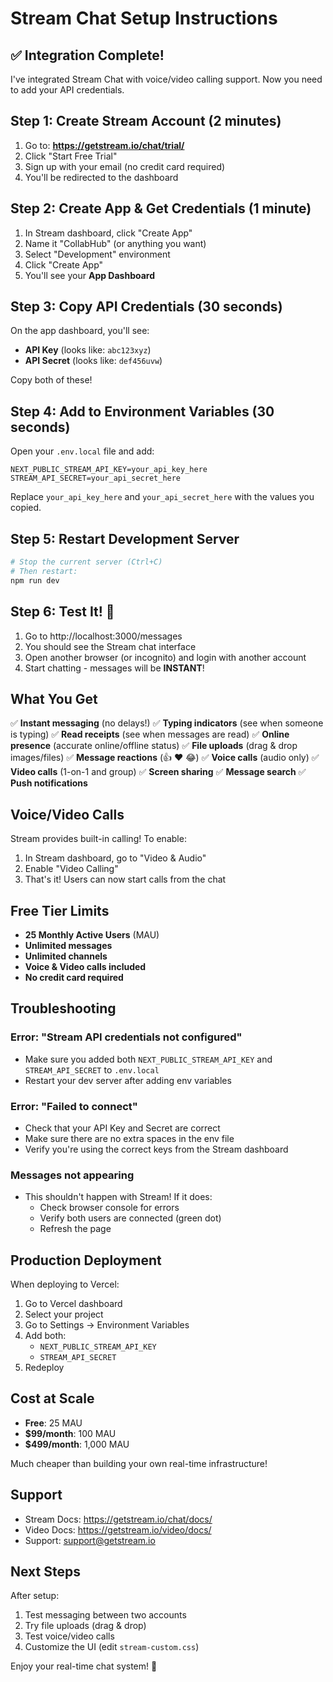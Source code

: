 # Stream Chat Setup Instructions

## ✅ Integration Complete!

I've integrated Stream Chat with voice/video calling support. Now you need to add your API credentials.

## Step 1: Create Stream Account (2 minutes)

1. Go to: **https://getstream.io/chat/trial/**
2. Click "Start Free Trial"
3. Sign up with your email (no credit card required)
4. You'll be redirected to the dashboard

## Step 2: Create App & Get Credentials (1 minute)

1. In Stream dashboard, click "Create App"
2. Name it "CollabHub" (or anything you want)
3. Select "Development" environment
4. Click "Create App"
5. You'll see your **App Dashboard**

## Step 3: Copy API Credentials (30 seconds)

On the app dashboard, you'll see:
- **API Key** (looks like: `abc123xyz`)
- **API Secret** (looks like: `def456uvw`)

Copy both of these!

## Step 4: Add to Environment Variables (30 seconds)

Open your `.env.local` file and add:

```env
NEXT_PUBLIC_STREAM_API_KEY=your_api_key_here
STREAM_API_SECRET=your_api_secret_here
```

Replace `your_api_key_here` and `your_api_secret_here` with the values you copied.

## Step 5: Restart Development Server

```bash
# Stop the current server (Ctrl+C)
# Then restart:
npm run dev
```

## Step 6: Test It! 🎉

1. Go to http://localhost:3000/messages
2. You should see the Stream chat interface
3. Open another browser (or incognito) and login with another account
4. Start chatting - messages will be **INSTANT**!

## What You Get

✅ **Instant messaging** (no delays!)
✅ **Typing indicators** (see when someone is typing)
✅ **Read receipts** (see when messages are read)
✅ **Online presence** (accurate online/offline status)
✅ **File uploads** (drag & drop images/files)
✅ **Message reactions** (👍 ❤️ 😂)
✅ **Voice calls** (audio only)
✅ **Video calls** (1-on-1 and group)
✅ **Screen sharing**
✅ **Message search**
✅ **Push notifications**

## Voice/Video Calls

Stream provides built-in calling! To enable:

1. In Stream dashboard, go to "Video & Audio"
2. Enable "Video Calling"
3. That's it! Users can now start calls from the chat

## Free Tier Limits

- **25 Monthly Active Users** (MAU)
- **Unlimited messages**
- **Unlimited channels**
- **Voice & Video calls included**
- **No credit card required**

## Troubleshooting

### Error: "Stream API credentials not configured"
- Make sure you added both `NEXT_PUBLIC_STREAM_API_KEY` and `STREAM_API_SECRET` to `.env.local`
- Restart your dev server after adding env variables

### Error: "Failed to connect"
- Check that your API Key and Secret are correct
- Make sure there are no extra spaces in the env file
- Verify you're using the correct keys from the Stream dashboard

### Messages not appearing
- This shouldn't happen with Stream! If it does:
  - Check browser console for errors
  - Verify both users are connected (green dot)
  - Refresh the page

## Production Deployment

When deploying to Vercel:

1. Go to Vercel dashboard
2. Select your project
3. Go to Settings → Environment Variables
4. Add both:
   - `NEXT_PUBLIC_STREAM_API_KEY`
   - `STREAM_API_SECRET`
5. Redeploy

## Cost at Scale

- **Free**: 25 MAU
- **$99/month**: 100 MAU
- **$499/month**: 1,000 MAU

Much cheaper than building your own real-time infrastructure!

## Support

- Stream Docs: https://getstream.io/chat/docs/
- Video Docs: https://getstream.io/video/docs/
- Support: support@getstream.io

## Next Steps

After setup:
1. Test messaging between two accounts
2. Try file uploads (drag & drop)
3. Test voice/video calls
4. Customize the UI (edit `stream-custom.css`)

Enjoy your real-time chat system! 🚀
